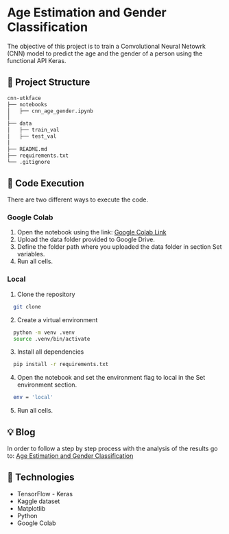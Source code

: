 
# Age Estimation and Gender Classification

The objective of this project is to train a Convolutional Neural Netowrk (CNN) model to predict the age and the gender of a person using the functional API Keras.  

## :file_folder: Project Structure

```bash
cnn-utkface
├── notebooks
│   ├── cnn_age_gender.ipynb
│  
├── data
│   ├── train_val
│   ├── test_val
│
├── README.md
├── requirements.txt
└── .gitignore

```

## :rocket: Code Execution
There are two different ways to execute the code.

### Google Colab
1. Open the notebook using the link: [Google Colab Link](https://colab.research.google.com/drive/1vgaCN0RBkPp5qTK1S7NPWhATAdEr7YbB?usp=sharing)
2. Upload the data folder provided to Google Drive.
3. Define the folder path where you uploaded the data folder in section Set variables.
4. Run all cells.

### Local
1. Clone the repository
```bash
  git clone 
```
2. Create a virtual environment
```bash
  python -m venv .venv
  source .venv/bin/activate
```
3. Install all dependencies
```bash
  pip install -r requirements.txt
```
4. Open the notebook and set the environment flag to local in the Set environment section.
```bash
  env = 'local'
```
5. Run all cells.

## :bulb: Blog
In order to follow a step by step process with the analysis of the results go to: [Age Estimation and Gender Classification](https://cst-portfolio.onrender.com/project/utkface)

## :wrench: Technologies
- TensorFlow - Keras
- Kaggle dataset
- Matplotlib
- Python
- Google Colab
